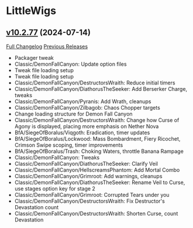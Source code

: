 # LittleWigs

## [v10.2.77](https://github.com/BigWigsMods/LittleWigs/tree/v10.2.77) (2024-07-14)
[Full Changelog](https://github.com/BigWigsMods/LittleWigs/compare/v10.2.76...v10.2.77) [Previous Releases](https://github.com/BigWigsMods/LittleWigs/releases)

- Packager tweak  
- Classic/DemonFallCanyon: Update option files  
- Tweak file loading setup  
- Tweak file loading setup  
- Classic/DemonFallCanyon/DestructorsWraith: Reduce initial timers  
- Classic/DemonFallCanyon/DiathorusTheSeeker: Add Berserker Charge, tweaks  
- Classic/DemonFallCanyon/Pyranis: Add Wrath, cleanups  
- Classic/DemonFallCanyon/Zilbagob: Chaos Chopper targets  
- Change loading structure for Demon Fall Canyon  
- Classic/DemonFallCanyon/DestructorsWraith: Change how Curse of Agony is displayed, placing more emphasis on Nether Nova  
- BfA/SiegeOfBoralus/Viqgoth: Eradication, timer updates  
- BfA/SiegeOfBoralus/Lockwood: Mass Bombardment, Fiery Ricochet, Crimson Swipe scoping, timer improvements  
- BfA/SiegeOfBoralus/Trash: Choking Waters, throttle Banana Rampage  
- Classic/DemonFallCanyon: Tweaks  
- Classic/DemonFallCanyon/DiathorusTheSeeker: Clarify Veil  
- Classic/DemonFallCanyon/HellscreamsPhantom: Add Mortal Combo  
- Classic/DemonFallCanyon/Grimroot: Add warnings, cleanups  
- Classic/DemonFallCanyon/DiathorusTheSeeker: Rename Veil to Curse, use stages option key for stage 2  
- Classic/DemonFallCanyon/Grimroot: Corrupted Tears under you  
- Classic/DemonFallCanyon/DestructorsWraith: Fix Destructor's Devastation count  
- Classic/DemonFallCanyon/DestructorsWraith: Shorten Curse, count Devastation  
